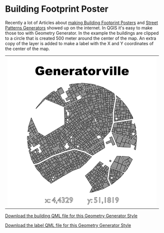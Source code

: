 # Building Footprint Poster
Recently a lot of Articles about [making Building Footprint Posters](http://googlemapsmania.blogspot.com/2019/02/making-building-footprint-posters.html) and [Street Patterns Generators](http://maptime-ams.github.io/street-patterns/) showed up on the internet.  In QGIS it's easy to make those too with Geometry Generator. In the example the buildings are clipped to a circle that is created 500 meter around the center of the map. An extra copy of the layer is added to make a label with the X and Y coordinates of the center of the map.

<table><tr><td><a href="https://gitlab.com/GIS-projects/qgis-geometry-generator-examples/raw/master/QML-files/building_footprint_poster/building_footprint_poster.qml?inline=false"><img src="../../Example_images/building_footprint_poster.png"></a></td></tr></table> 

[Download the building QML file for this Geometry Generator Style](https://gitlab.com/GIS-projects/qgis-geometry-generator-examples/raw/master/QML-files/building_footprint_poster/building_footprint_poster.qml?inline=false)

[Download the label QML file for this Geometry Generator Style](https://gitlab.com/GIS-projects/qgis-geometry-generator-examples/raw/master/QML-files/building_footprint_poster/building_footprint_poster_label.qml?inline=false)